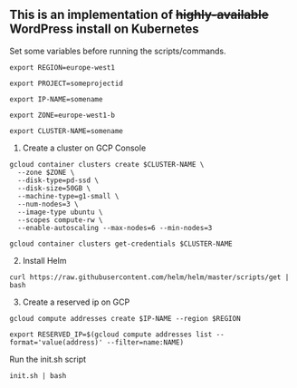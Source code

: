 ## This is an implementation of ~~highly-available~~ WordPress install on Kubernetes

Set some variables before running the scripts/commands.

```
export REGION=europe-west1

export PROJECT=someprojectid

export IP-NAME=somename

export ZONE=europe-west1-b

export CLUSTER-NAME=somename
```

1. Create a cluster on GCP Console

```
gcloud container clusters create $CLUSTER-NAME \
  --zone $ZONE \
  --disk-type=pd-ssd \
  --disk-size=50GB \
  --machine-type=g1-small \
  --num-nodes=3 \
  --image-type ubuntu \
  --scopes compute-rw \
  --enable-autoscaling --max-nodes=6 --min-nodes=3 
```

`gcloud container clusters get-credentials $CLUSTER-NAME`

2. Install Helm 

  `curl https://raw.githubusercontent.com/helm/helm/master/scripts/get | bash `

3. Create a reserved ip on GCP

`gcloud compute addresses create $IP-NAME --region $REGION`

`export RESERVED_IP=$(gcloud compute addresses list --format='value(address)' --filter=name:NAME)`

Run the init.sh script

`init.sh | bash`
